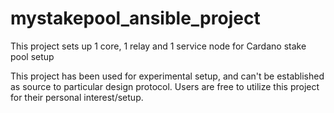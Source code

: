 # mystakepool_ansible_project
This project sets up 1 core, 1 relay and 1 service node for Cardano stake pool setup

This project has been used for experimental setup, and can't be established as source to particular design protocol. Users are free to utilize this project for their personal interest/setup.  
